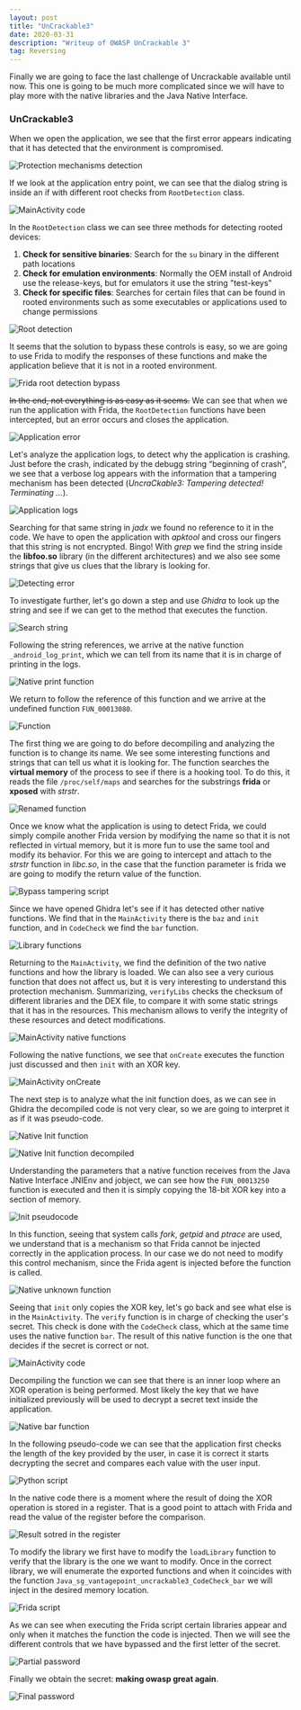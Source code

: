 ```yaml
---
layout: post
title: "UnCrackable3"
date: 2020-03-31 
description: "Writeup of OWASP UnCrackable 3"
tag: Reversing
---   
```


Finally we are going to face the last challenge of Uncrackable available until now. This one is going to be much more complicated since we will have to play more with the native libraries and the Java Native Interface.

### UnCrackable3

When we open the application, we see that the first error appears indicating that it has detected that the environment is compromised.

![](/images/posts/UnCrackable3/img1.png "Protection mechanisms detection")

If we look at the application entry point, we can see that the dialog string is inside an if with different root checks from `RootDetection` class.

![](/images/posts/UnCrackable3/img2.png "MainActivity code")

In the `RootDetection` class we can see three methods for detecting rooted devices:
1) **Check for sensitive binaries**: Search for the `su` binary in the different path locations
2) **Check for emulation environments**: Normally the OEM install of Android use the release-keys, but for emulators it use the string "test-keys"
3) **Check for specific files**: Searches for certain files that can be found in rooted environments such as some executables or applications used to change permissions

![](/images/posts/UnCrackable3/img3.png "Root detection")

It seems that the solution to bypass these controls is easy, so we are going to use Frida to modify the responses of these functions and make the application believe that it is not in a rooted environment.

![](/images/posts/UnCrackable3/img4.png "Frida root detection bypass")

<del>In the end, not everything is as easy as it seems.</del> We can see that when we run the application with Frida, the `RootDetection` functions have been intercepted, but an error occurs and closes the application.

![](/images/posts/UnCrackable3/img5.png "Application error")

Let's analyze the application logs, to detect why the application is crashing. Just before the crash, indicated by the debugg string “beginning of crash”, we see that a verbose log appears with the information that a tampering mechanism has been detected (*UncraCkable3: Tampering detected! Terminating ...*).

![](/images/posts/UnCrackable3/img6.png "Application logs")

Searching for that same string in *jadx* we found no reference to it in the code. We have to open the application with *apktool* and cross our fingers that this string is not encrypted. Bingo! With *grep* we find the string inside the **libfoo.so** library (in the different architectures) and we also see some strings that give us clues that the library is looking for.

![](/images/posts/UnCrackable3/img7.png "Detecting error")

To investigate further, let's go down a step and use *Ghidra* to look up the string and see if we can get to the method that executes the function.

![](/images/posts/UnCrackable3/img8.png "Search string")

Following the string references, we arrive at the native function `_android_log_print`, which we can tell from its name that it is in charge of printing in the logs.

![](/images/posts/UnCrackable3/img9.png "Native print function")

We return to follow the reference of this function and we arrive at the undefined function `FUN_00013080`.

![](/images/posts/UnCrackable3/img10.png "Function")

The first thing we are going to do before decompiling and analyzing the function is to change its name. We see some interesting functions and strings that can tell us what it is looking for. The function searches the **virtual memory** of the process to see if there is a hooking tool. To do this, it reads the file `/proc/self/maps` and searches for the substrings **frida** or **xposed** with *strstr*.

![](/images/posts/UnCrackable3/img11-2.png "Renamed function")

Once we know what the application is using to detect Frida, we could simply compile another Frida version by modifying the name so that it is not reflected in virtual memory, but it is more fun to use the same tool and modify its behavior. For this we are going to intercept and attach to the *strstr* function in *libc.so*, in the case that the function parameter is frida we are going to modify the return value of the function.

![](/images/posts/UnCrackable3/img12.png "Bypass tampering script")

Since we have opened Ghidra let's see if it has detected other native functions. We find that in the `MainActivity` there is the `baz` and `init` function, and in `CodeCheck` we find the `bar` function.

![](/images/posts/UnCrackable3/img13.png "Library functions")

Returning to the `MainActivity`, we find the definition of the two native functions and how the library is loaded. We can also see a very curious function that does not affect us, but it is very interesting to understand this protection mechanism. Summarizing, `verifyLibs` checks the checksum of different libraries and the DEX file, to compare it with some static strings that it has in the resources. This mechanism allows to verify the integrity of these resources and detect modifications.

![](/images/posts/UnCrackable3/img14.png "MainActivity native functions")

Following the native functions, we see that `onCreate` executes the function just discussed and then `init` with an XOR key.

![](/images/posts/UnCrackable3/img16.png "MainActivity onCreate")

The next step is to analyze what the init function does, as we can see in Ghidra the decompiled code is not very clear, so we are going to interpret it as if it was pseudo-code.

![](/images/posts/UnCrackable3/img15.png "Native Init function")

![](/images/posts/UnCrackable3/img17-1.png "Native Init function decompiled")

Understanding the parameters that a native function receives from the Java Native Interface JNIEnv and jobject, we can see how the `FUN_00013250` function is executed and then it is simply copying the 18-bit XOR key into a section of memory.

![](/images/posts/UnCrackable3/img17-2.png "Init pseudocode")

In this function, seeing that system calls *fork*, *getpid* and *ptrace* are used, we understand that is a mechanism so that Frida cannot be injected correctly in the application process. In our case we do not need to modify this control mechanism, since the Frida agent is injected before the function is called.

![](/images/posts/UnCrackable3/img18.png "Native unknown function")

Seeing that `init` only copies the XOR key, let's go back and see what else is in the `MainActivity`. The `verify` function is in charge of checking the user's secret. This check is done with the `CodeCheck` class, which at the same time uses the native function `bar`. The result of this native function is the one that decides if the secret is correct or not.

![](/images/posts/UnCrackable3/img19.png "MainActivity code")

Decompiling the function we can see that there is an inner loop where an XOR operation is being performed. Most likely the key that we have initialized previously will be used to decrypt a secret text inside the application.

![](/images/posts/UnCrackable3/img20-1.png "Native bar function")

In the following pseudo-code we can see that the application first checks the length of the key provided by the user, in case it is correct it starts decrypting the secret and compares each value with the user input.

![](/images/posts/UnCrackable3/img20-2.png "Python script")

In the native code there is a moment where the result of doing the XOR operation is stored in a register. That is a good point to attach with Frida and read the value of the register before the comparison.

![](/images/posts/UnCrackable3/img21.png "Result sotred in the register")

To modify the library we first have to modify the `loadLibrary` function to verify that the library is the one we want to modify. Once in the correct library, we will enumerate the exported functions and when it coincides with the function `Java_sg_vantagepoint_uncrackable3_CodeCheck_bar` we will inject in the desired memory location.

![](/images/posts/UnCrackable3/img22.png "Frida script")

As we can see when executing the Frida script certain libraries appear and only when it matches the function the code is injected. Then we will see the different controls that we have bypassed and the first letter of the secret.

![](/images/posts/UnCrackable3/img23.png "Partial password")

Finally we obtain the secret: **making owasp great again**.

![](/images/posts/UnCrackable3/img24.png "Final password")
